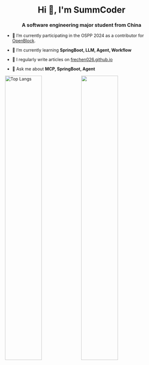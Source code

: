 <!--
**SummCoder/SummCoder** is a ✨ _special_ ✨ repository because its `README.md` (this file) appears on your GitHub profile.

Here are some ideas to get you started:

- 🔭 I’m currently working on ...
- 🌱 I’m currently learning ...
- 👯 I’m looking to collaborate on ...
- 🤔 I’m looking for help with ...
- 💬 Ask me about ...
- 📫 How to reach me: ...
- 😄 Pronouns: ...
- ⚡ Fun fact: ...
-->

<h1 align="center">Hi 👋, I'm SummCoder</h1>
<h3 align="center">A software engineering major student from China</h3>

- 🔭 I’m currently participating in the OSPP 2024 as a contributor for [OpenBlock](https://gitee.com/openblock/openblock).

- 🌱 I’m currently learning **SpringBoot, LLM, Agent, Workflow**

- 📝 I regularly write articles on [frechen026.github.io](http://frechen026.github.io)

- 💬 Ask me about **MCP, SpringBoot, Agent**

<p align="left">
</p>

<p align="left">
    <img src="https://github-readme-stats-one-bice.vercel.app/api/top-langs/?username=SummCoder&layout=compact&langs_count=8&theme=calm" style="width:49%; display:inline-block;" alt="Top Langs" />
    <img src="https://github-readme-stats.vercel.app/api?username=SummCoder&count_private=true&theme=merko&show_icons=true" style="width:49%; display:inline-block;" />
</p>
